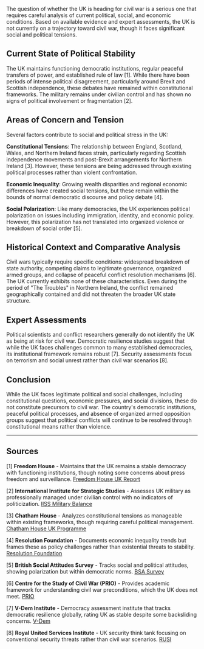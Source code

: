 The question of whether the UK is heading for civil war is a serious one that requires careful analysis of current political, social, and economic conditions. Based on available evidence and expert assessments, the UK is not currently on a trajectory toward civil war, though it faces significant social and political tensions.

## Current State of Political Stability

The UK maintains functioning democratic institutions, regular peaceful transfers of power, and established rule of law [1]. While there have been periods of intense political disagreement, particularly around Brexit and Scottish independence, these debates have remained within constitutional frameworks. The military remains under civilian control and has shown no signs of political involvement or fragmentation [2].

## Areas of Concern and Tension

Several factors contribute to social and political stress in the UK:

**Constitutional Tensions**: The relationship between England, Scotland, Wales, and Northern Ireland faces strain, particularly regarding Scottish independence movements and post-Brexit arrangements for Northern Ireland [3]. However, these tensions are being addressed through existing political processes rather than violent confrontation.

**Economic Inequality**: Growing wealth disparities and regional economic differences have created social tensions, but these remain within the bounds of normal democratic discourse and policy debate [4].

**Social Polarization**: Like many democracies, the UK experiences political polarization on issues including immigration, identity, and economic policy. However, this polarization has not translated into organized violence or breakdown of social order [5].

## Historical Context and Comparative Analysis

Civil wars typically require specific conditions: widespread breakdown of state authority, competing claims to legitimate governance, organized armed groups, and collapse of peaceful conflict resolution mechanisms [6]. The UK currently exhibits none of these characteristics. Even during the period of "The Troubles" in Northern Ireland, the conflict remained geographically contained and did not threaten the broader UK state structure.

## Expert Assessments

Political scientists and conflict researchers generally do not identify the UK as being at risk for civil war. Democratic resilience studies suggest that while the UK faces challenges common to many established democracies, its institutional framework remains robust [7]. Security assessments focus on terrorism and social unrest rather than civil war scenarios [8].

## Conclusion

While the UK faces legitimate political and social challenges, including constitutional questions, economic pressures, and social divisions, these do not constitute precursors to civil war. The country's democratic institutions, peaceful political processes, and absence of organized armed opposition groups suggest that political conflicts will continue to be resolved through constitutional means rather than violence.

---

## Sources

[1] **Freedom House** - Maintains that the UK remains a stable democracy with functioning institutions, though noting some concerns about press freedom and surveillance. [Freedom House UK Report](https://freedomhouse.org/country/united-kingdom)

[2] **International Institute for Strategic Studies** - Assesses UK military as professionally managed under civilian control with no indicators of politicization. [IISS Military Balance](https://www.iiss.org/publications/the-military-balance)

[3] **Chatham House** - Analyzes constitutional tensions as manageable within existing frameworks, though requiring careful political management. [Chatham House UK Programme](https://www.chathamhouse.org/about-us/our-departments/uk-and-americas-programme)

[4] **Resolution Foundation** - Documents economic inequality trends but frames these as policy challenges rather than existential threats to stability. [Resolution Foundation](https://www.resolutionfoundation.org/)

[5] **British Social Attitudes Survey** - Tracks social and political attitudes, showing polarization but within democratic norms. [BSA Survey](https://www.bsa.natcen.ac.uk/)

[6] **Centre for the Study of Civil War (PRIO)** - Provides academic framework for understanding civil war preconditions, which the UK does not meet. [PRIO](https://www.prio.org/centres/centre-for-the-study-of-civil-war/)

[7] **V-Dem Institute** - Democracy assessment institute that tracks democratic resilience globally, rating UK as stable despite some backsliding concerns. [V-Dem](https://www.v-dem.net/)

[8] **Royal United Services Institute** - UK security think tank focusing on conventional security threats rather than civil war scenarios. [RUSI](https://rusi.org/)